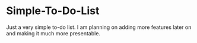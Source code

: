 # Simple-To-Do-List
Just a very simple to-do list. I am planning on adding more features later on and making it much more presentable.
